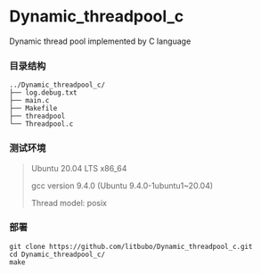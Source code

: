 # Dynamic_threadpool_c
Dynamic thread pool implemented by C language

### 目录结构

```
../Dynamic_threadpool_c/
├── log.debug.txt
├── main.c
├── Makefile
├── threadpool
└── Threadpool.c
```

### 测试环境

> Ubuntu 20.04 LTS x86_64
>
> gcc version 9.4.0 (Ubuntu 9.4.0-1ubuntu1~20.04) 
>
> Thread model: posix
>

### 部署

 ```
 git clone https://github.com/litbubo/Dynamic_threadpool_c.git
 cd Dynamic_threadpool_c/
 make
 ```

